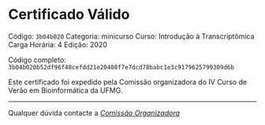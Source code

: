 # Certificado Válido

Código: `3b04b020`
Categoria: minicurso
Curso: Introdução à Transcriptômica
Carga Horária: 4
Edição: 2020


Código completo: `3b04b020b52df96f48cefdd21e20408f7e7dcd78babc1e3c9179625799309d6b`


Este certificado foi expedido pela Comissão organizadora do IV Curso de Verão em Bioinformática da UFMG.

----

Qualquer dúvida contacte a [_Comissão Organizadora_](<mailto:cursobioinfoufmg@gmail.com$subject=[Certificados]>)

